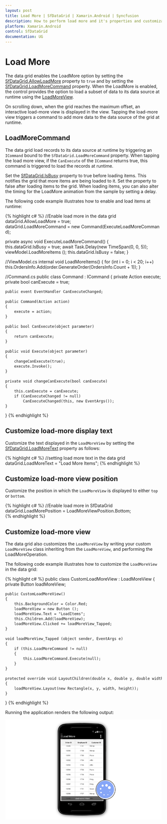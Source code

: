 ```yaml
---
layout: post
title: Load More | SfDataGrid | Xamarin.Android | Syncfusion
description: How to perform load more and it's properties and customizations in a SfDataGrid.
platform: Xamarin.Android
control: SfDataGrid
documentation: UG
---
```

# Load More

The data grid enables the LoadMore option by setting the [SfDataGrid.AllowLoadMore](http://help.syncfusion.com/cr/cref_files/xamarin-android/sfdatagrid/Syncfusion.SfDataGrid.Android~Syncfusion.SfDataGrid.SfDataGrid~AllowLoadMore.html) property to `true` and by setting the [SfDataGrid.LoadMoreCommand](http://help.syncfusion.com/cr/cref_files/xamarin-android/sfdatagrid/Syncfusion.SfDataGrid.Android~Syncfusion.SfDataGrid.SfDataGrid~LoadMoreCommand.html) property. When the LoadMore is enabled, the control provides the option to load a subset of data to its data source at runtime using the [LoadMoreView](http://help.syncfusion.com/cr/cref_files/xamarin-android/sfdatagrid/Syncfusion.SfDataGrid.Android~Syncfusion.SfDataGrid.SfDataGrid~LoadMoreView.html). 

On scrolling down, when the grid reaches the maximum offset, an interactive load-more view is displayed in the view. Tapping the load-more view triggers a command to add more data to the data source of the grid at runtime.


## LoadMoreCommand

The data grid load records to its data source at runtime by triggering an `ICommand` bound to the `SfDataGrid.LoadMoreCommand` property. When tapping the load more view, if the `CanExecute` of the `ICommand` returns true, this command is triggered to load the records at runtime.
 
Set the [SfDataGrid.IsBusy](http://help.syncfusion.com/cr/cref_files/xamarin-android/sfdatagrid/Syncfusion.SfDataGrid.Android~Syncfusion.SfDataGrid.SfDataGrid~IsBusy.html) property to true before loading items. This notifies the grid that more items are being loaded to it. Set the property to false after loading items to the grid. When loading items, you can also alter the timing for the LoadMore animation from the sample by setting a delay.

The following code example illustrates how to enable and load items at runtime:

{% highlight c# %}
//Enable load more in the data grid
dataGrid.AllowLoadMore = true;
dataGrid.LoadMoreCommand = new Command(ExecuteLoadMoreCommand);
 
private async void ExecuteLoadMoreCommand()
{
    this.dataGrid.IsBusy = true;
    await Task.Delay(new TimeSpan(0, 0, 5));
    viewModel.LoadMoreItems ();
    this.dataGrid.IsBusy = false;
} 

//ViewModel.cs
internal void LoadMoreItems()
{
    for (int i = 0; i < 20; i++)
    this.OrdersInfo.Add(order.GenerateOrder(OrdersInfo.Count + 1));
} 

//Command.cs
public class Command : ICommand
{
    private Action execute;
    private bool canExecute = true;

    public event EventHandler CanExecuteChanged;

    public Command(Action action)
    {
        execute = action;
    }

    public bool CanExecute(object parameter)
    {
        return canExecute;
    }

    public void Execute(object parameter)
    {
        changeCanExecute(true);
        execute.Invoke();
    }

    private void changeCanExecute(bool canExecute)
    {
        this.canExecute = canExecute;
        if (CanExecuteChanged != null)
            CanExecuteChanged(this, new EventArgs());
    }
}
{% endhighlight %}

## Customize load-more display text

Customize the text displayed in the `LoadMoreView` by setting the [SfDataGrid.LoadMoreText](http://help.syncfusion.com/cr/cref_files/xamarin-android/sfdatagrid/Syncfusion.SfDataGrid.Android~Syncfusion.SfDataGrid.SfDataGrid~LoadMoreText.html) property as follows:

{% highlight c# %}
//setting load more text in the data grid
dataGrid.LoadMoreText = "Load More Items"; 
{% endhighlight %}

## Customize load-more view position

Customize the position in which the `LoadMoreView` is displayed to either `top` or `bottom`.
 
{% highlight c# %}
//Enable load more in SfDataGrid
dataGrid.LoadMorePosition = LoadMoreViewPosition.Bottom;  
{% endhighlight %}

## Customize load-more view

The data grid also customizes the `LoadMoreView` by writing your custom `LoadMoreView` class inheriting from the `LoadMoreView`, and performing the LoadMoreOperation.

The following code example illustrates how to customize the `LoadMoreView` in the data grid:
 
{% highlight c# %}
public class CustomLoadMoreView : LoadMoreView
{
    private Button loadMoreView;

    public CustomLoadMoreView()
    {
        this.BackgroundColor = Color.Red;
        loadMoreView = new Button ();
        loadMoreView.Text = "LoadItems";
        this.Children.Add(loadMoreView);
        loadMoreView.Clicked += loadMoreView_Tapped;
    }

    void loadMoreView_Tapped (object sender, EventArgs e)
    {
        if (this.LoadMoreCommand != null)
        {
            this.LoadMoreCommand.Execute(null);
        }
    }

    protected override void LayoutChildren(double x, double y, double width, double height)
    {
        loadMoreView.Layout(new Rectangle(x, y, width, height));
    }
}
{% endhighlight %}

Running the application renders the following output:

![](SfDataGrid_images/LoadMore.png)